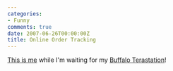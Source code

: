 ```yaml
---
categories:
- Funny
comments: true
date: 2007-06-26T00:00:00Z
title: Online Order Tracking
---
```


<a href="http://xkcd.com/c281.html" title="xkcd - A webcomic of romance, sarcasm, math, and language - By Randall Munroe">This is me</a> while I'm waiting for my <a href="http://www.ht.com.au/N/0/keyword/buffalo/part/U5985/in_merch/Featured+Products+Backup+2/detail.hts" title="Buffalo Terastation">Buffalo Terastation</a>!
